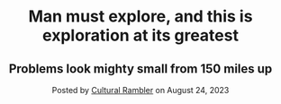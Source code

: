  <header class="masthead" style="background-image: url('assets/img/post-bg.jpg')">
            <div class="container position-relative px-4 px-lg-5">
                <div class="row gx-4 gx-lg-5 justify-content-center">
                    <div class="col-md-10 col-lg-8 col-xl-7">
                        <div class="post-heading">
                            <h1>Man must explore, and this is exploration at its greatest</h1>
                            <h2 class="subheading">Problems look mighty small from 150 miles up</h2>
                            <span class="meta">
                                Posted by
                                <a href="#!">Cultural Rambler</a>
                                on August 24, 2023
                            </span>
                        </div>
                    </div>
                </div>
            </div>
        </header>
